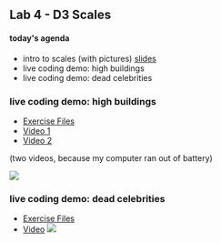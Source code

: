 ## Lab 4 - D3 Scales

#### today's agenda
- intro to scales (with pictures) [slides](https://docs.google.com/presentation/d/1fRveGavkf0OOO7wL35Q4INLJjrYASywdpfBITSsrOCU/edit?usp=sharing)
- live coding demo: high buildings
- live coding demo: dead celebrities

### live coding demo: high buildings
- [Exercise Files](lab4-linear-scale)
- [Video 1](https://nyu.zoom.us/rec/share/7sZ3Pa2hy2NJQ42KsGrdC5F_Ptn7eaa80CgW_vENzE1KR4dIBYEzRhZQhKIKmZzh)
- [Video 2](https://nyu.zoom.us/rec/share/uJB0ILPQ0EZJe9bO2XHPR_YHQ7bUX6a8hCUa_vsIxUw6p5lCXvsx9Kv4yXOvj_Ad)

(two videos, because my computer ran out of battery)

![](assets/linear-scale.png)


### live coding demo: dead celebrities
- [Exercise Files](lab4-time-scale)
- [Video](https://nyu.zoom.us/rec/share/yZV8D-GppzxJZtLV2BrVYYV5NIPuX6a81ihK-fQMmE_NQrWdwiOiPOP-SpIIOIQj)
![](assets/time-scale.png)

